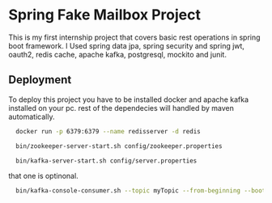 
# Spring Fake Mailbox Project

This is my first internship project that covers basic rest operations
in spring boot framework.
I Used spring data jpa, spring security and spring jwt, oauth2, redis cache, apache kafka,
postgresql, mockito and junit.


## Deployment

To deploy this project  you have to be installed docker and apache kafka installed on your pc.
rest of the dependecies will handled by maven automatically.

```bash
  docker run -p 6379:6379 --name redisserver -d redis
```
```bash
  bin/zookeeper-server-start.sh config/zookeeper.properties
```
```bash
  bin/kafka-server-start.sh config/server.properties
```
that one is optinonal.
```bash
  bin/kafka-console-consumer.sh --topic myTopic --from-beginning --bootstrap-server localhost:9092
```
